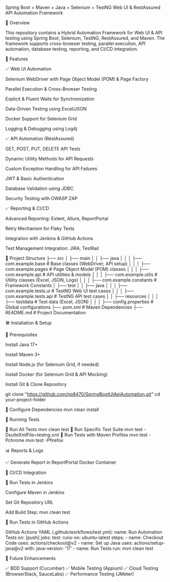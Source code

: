 Spring Boot + Maven + Java + Selenium + TestNG Web UI & RestAssured API Automation Framework

🚀 Overview

This repository contains a Hybrid Automation Framework for Web UI & API testing using Spring Boot, Selenium, TestNG, RestAssured, and Maven. The framework supports cross-browser testing, parallel execution, API automation, database testing, reporting, and CI/CD integration.

📌 Features

✅ Web UI Automation

Selenium WebDriver with Page Object Model (POM) & Page Factory

Parallel Execution & Cross-Browser Testing

Explicit & Fluent Waits for Synchronization

Data-Driven Testing using Excel/JSON

Docker Support for Selenium Grid

Logging & Debugging using Log4j

✅ API Automation (RestAssured)

GET, POST, PUT, DELETE API Tests

Dynamic Utility Methods for API Requests

Custom Exception Handling for API Failures

JWT & Basic Authentication

Database Validation using JDBC

Security Testing with OWASP ZAP

✅ Reporting & CI/CD

Advanced Reporting: Extent, Allure, ReportPortal

Retry Mechanism for Flaky Tests

Integration with Jenkins & GitHub Actions

Test Management Integration: JIRA, TestRail

📂 Project Structure
├── src
│   ├── main
│   │   ├── java
│   │   │   ├── com.example.base         # Base classes (WebDriver, API setup)
│   │   │   ├── com.example.pages        # Page Object Model (POM) classes
│   │   │   ├── com.example.api          # API utilities & models
│   │   │   ├── com.example.utils        # Utility classes (Excel, JSON, Logs)
│   │   │   ├── com.example.constants    # Framework Constants
│   ├── test
│   │   ├── java
│   │   │   ├── com.example.tests.ui     # TestNG Web UI test cases
│   │   │   ├── com.example.tests.api    # TestNG API test cases
│   │   ├── resources
│   │   │   ├── testdata                 # Test data (Excel, JSON)
│   │   │   ├── config.properties        # Global configurations
├── pom.xml                              # Maven Dependencies
├── README.md                            # Project Documentation

🛠️ Installation & Setup

🔹 Prerequisites

Install Java 17+

Install Maven 3+

Install Node.js (for Selenium Grid, if needed)

Install Docker (for Selenium Grid & API Mocking)

Install Git & Clone Repository

git clone "https://github.com/np8470/SpringBootUIApiAutomation.git"
cd your-project-folder

🔹 Configure Dependencies
mvn clean install

🚀 Running Tests

🔹 Run All Tests
mvn clean test
🔹 Run Specific Test Suite
mvn test -DsuiteXmlFile=testng.xml
🔹 Run Tests with Maven Profiles
mvn test -Pchrome
mvn test -Pfirefox

📊 Reports & Logs

✅ Generate Report in ReportPortal Docker Container

🔄 CI/CD Integration

🔹 Run Tests in Jenkins

Configure Maven in Jenkins

Set Git Repository URL

Add Build Step: mvn clean test

🔹 Run Tests in GitHub Actions

GitHub Actions YAML (.github/workflows/test.yml):
name: Run Automation Tests
on: [push]
jobs:
  test:
    runs-on: ubuntu-latest
    steps:
      - name: Checkout Code
        uses: actions/checkout@v2
      - name: Set up Java
        uses: actions/setup-java@v2
        with:
          java-version: '17'
      - name: Run Tests
        run: mvn clean test

🚀 Future Enhancements

✅ BDD Support (Cucumber)
✅ Mobile Testing (Appium)
✅ Cloud Testing (BrowserStack, SauceLabs)
✅ Performance Testing (JMeter)        
